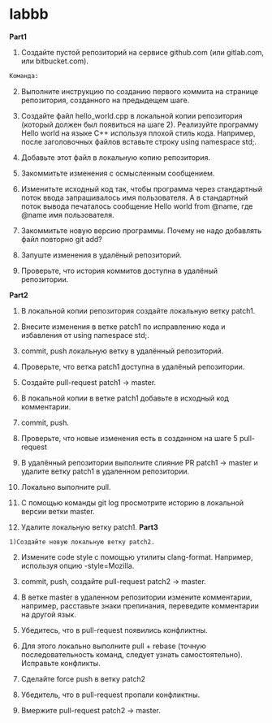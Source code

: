 # labbb
**Part1**

   1) Создайте пустой репозиторий на сервисе github.com (или gitlab.com, или bitbucket.com).
   
```bash
Команда: 

```
   
   2) Выполните инструкцию по созданию первого коммита на странице репозитория, созданного на предыдещем шаге.
   
   
   3) Создайте файл hello_world.cpp в локальной копии репозитория (который должен был появиться на шаге 2).
    Реализуйте программу Hello world на языке C++ используя плохой стиль кода. Например, после заголовочных файлов вставьте строку using namespace std;.
    
    
   4) Добавьте этот файл в локальную копию репозитория.
   
   
   5) Закоммитьте изменения с осмысленным сообщением.
   
   
   6) Изменитьте исходный код так, чтобы программа через
    стандартный поток ввода запрашивалось имя пользователя. А в стандартный поток вывода печаталось сообщение Hello world from @name, где @name имя пользователя.
    
    
   7) Закоммитьте новую версию программы. Почему не надо добавлять файл повторно git add?
   
   
   8) Запуште изменения в удалёный репозиторий.
   
   
   9) Проверьте, что история коммитов доступна в удалёный репозитории.

**Part2**

  1)  В локальной копии репозитория создайте локальную ветку patch1.
  
  
   2) Внесите изменения в ветке patch1 по исправлению кода и избавления от using namespace std;.
   
   
   3) commit, push локальную ветку в удалённый репозиторий.
   
   
   4) Проверьте, что ветка patch1 доступна в удалёный репозитории.
   
   
   5) Создайте pull-request patch1 -> master.
   
   
   6) В локальной копии в ветке patch1 добавьте в исходный код комментарии.
   
   
   7) commit, push.
   
   
   8) Проверьте, что новые изменения есть в созданном на шаге 5 pull-request
   
   
   9) В удалённый репозитории выполните слияние PR patch1 -> master и удалите ветку patch1 в удаленном репозитории.
   
   
   10) Локально выполните pull.
   
   
   11) С помощью команды git log просмотрите историю в локальной версии ветки master.
   
   
   12) Удалите локальную ветку patch1.
**Part3**

    1)Создайте новую локальную ветку patch2.
    
    
   2) Измените code style с помощью утилиты clang-format. Например, используя опцию -style=Mozilla.
   
   
   3) commit, push, создайте pull-request patch2 -> master.
   
   
   4) В ветке master в удаленном репозитории измените комментарии, например, расставьте знаки препинания, переведите комментарии на другой язык.
   
   
   5) Убедитесь, что в pull-request появились конфликтны.
   
   
   6) Для этого локально выполните pull + rebase (точную последовательность команд, следует узнать самостоятельно). Исправьте конфликты.
   
   
   7) Сделайте force push в ветку patch2
   
   
   8) Убедитель, что в pull-request пропали конфликтны.
   
   
   9) Вмержите pull-request patch2 -> master.


